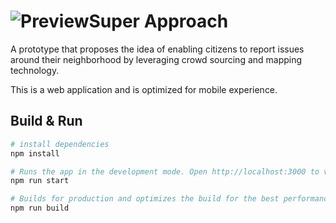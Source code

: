 # ![Preview](src/images/owl.png)Super Approach

A prototype that proposes the idea of enabling citizens to report issues around their neighborhood by leveraging crowd sourcing and mapping technology. 

This is a web application and is optimized for mobile experience. 

## Build & Run

``` bash
# install dependencies
npm install

# Runs the app in the development mode. Open http://localhost:3000 to view it in the browser.
npm run start

# Builds for production and optimizes the build for the best performanc
npm run build
```
